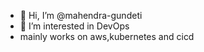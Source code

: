- 👋 Hi, I’m @mahendra-gundeti
- 👀 I’m interested in DevOps
- mainly works on aws,kubernetes and cicd

<!---
mahendra-gundeti/mahendra-gundeti is a ✨ special ✨ repository because its `README.md` (this file) appears on your GitHub profile.
You can click the Preview link to take a look at your changes and this is my organisation account.
--->
